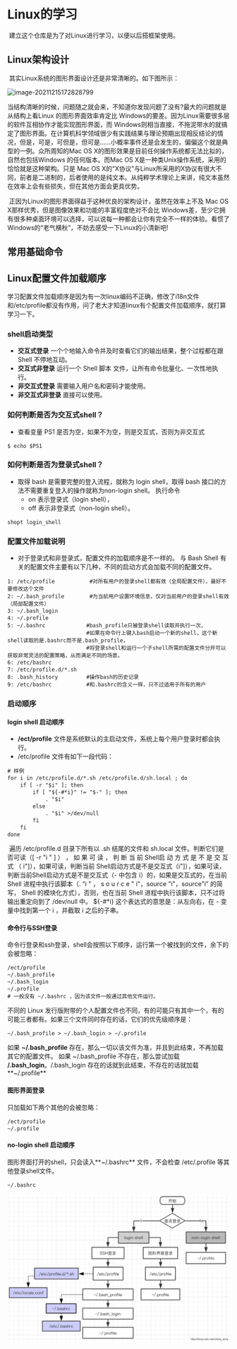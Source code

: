 # Linux的学习

​	建立这个仓库是为了对Linux进行学习，以便以后搭框架使用。

## Linux架构设计

​	其实Linux系统的图形界面设计还是非常清晰的。如下图所示：

![image-20211215172828799](README/image-20211215172828799.png)

​	当结构清晰的时候，问题随之就会来，不知道你发现问题了没有?最大的问题就是从结构上看Linux 的图形界面效率肯定比 Windows的要差。因为Linux需要很多层的软件互相协作才能实现图形界面，而 Windows则相当直接，不拖泥带水的就搞定了图形界面。在计算机科学领域很少有实践结果与理论预期出现相反结论的情况，但是，可是，可但是，但可是……小概率事件还是会发生的，偏偏这个就是典型的一例。众所周知的Mac OS X的图形效果是目前任何操作系统都无法比拟的，自然也包括Windows 的任何版本。而Mac OS X是一种类Unix操作系统，采用的恰恰就是这种架构。只是 Mac OS X的“X协议”与Linux所采用的X协议有很大不同，前者是二进制的，后者使用的是纯文本。从纯粹学术理论上来讲，纯文本虽然在效率上会有些损失，但在其他方面会更具优势。

​	正因为Linux的图形界面得益于这种优良的架构设计，虽然在效率上不及 Mac OS X那样优秀，但是图像效果和功能的丰富程度绝对不会比 Windows差，至少它拥有很多种桌面环境可以选择，可以说每一种都会让你有完全不一样的体验。看惯了Windows的“老气横秋”，不妨去感受一下Linux的小清新吧!

## 常用基础命令



## Linux配置文件加载顺序

​	学习配置文件加载顺序是因为有一次linux编码不正确，修改了i18n文件和/etc/profile都没有作用，问了老大才知道linux有个配置文件加载顺序，就打算学习一下。

### shell启动类型

- **交互式登录**
  一个个地输入命令并及时查看它们的输出结果，整个过程都在跟 Shell 不停地互动。
- **交互式非登录**
  运行一个 Shell 脚本 文件，让所有命令批量化、一次性地执行。
- **非交互式登录**
  需要输入用户名和密码才能使用。
- **非交互式非登录**
  直接可以使用。

### 如何判断是否为交互式shell？

* 查看变量 PS1 是否为空，如果不为空，则是交互式，否则为非交互式

```shell
$ echo $PS1
```

### 如何判断是否为登录式shell？

* 取得 bash 是需要完整的登入流程，就称为 login shell，取得 bash 接口的方法不需要重复登入的操作就称为non-login shell。
  执行命令
  *  on 表示登录式（login shell），
  * off 表示非登录式（non-login shell）。

```shell
shopt login_shell
```

### 配置文件加载说明

* 对于登录式和非登录式，配置文件的加载顺序是不一样的。
  与 Bash Shell 有关的配置文件主要有以下几种，不同的启动方式会加载不同的配置文件。

```shell
1: /etc/profile           #对所有用户的登录shell都有效（全局配置文件），最好不要修改这个文件
2: ~/.bash_profile        #为当前用户设置环境信息，仅对当前用户的登录shell有效（局部配置文件）
3: ~/.bash_login 
4: ~/.profile
5: ~/.bashrc             #bash_profile只被登录shell读取并执行一次，
                         #如果在命令行上键入bash启动一个新的shell，这个新shell读取的是.bashrc而不是.bash_profile，
                         #将登录shell和运行一个子shell所需的配置文件分开可以获取非常灵活的配置策略，从而满足不同的场景。
6: /etc/bashrc
7: /etc/profile.d/*.sh
8: .bash_history	     #操作bash的历史记录
9: /etc/bashrc	         #和.bashrc的含义一样，只不过适用于所有的用户
```

### 启动顺序

#### login shell 启动顺序

* **/ect/profile** 文件是系统默认的主启动文件，系统上每个用户登录时都会执行。
* /etc/profile 文件有如下一段代码：

```
# 样例
for i in /etc/profile.d/*.sh /etc/profile.d/sh.local ; do
    if [ -r "$i" ]; then
        if [ "${-#*i}" != "$-" ]; then
            . "$i"
        else
            . "$i" >/dev/null
        fi
    fi
done

```

​	遍历 /etc/profile.d 目录下所有以 .sh 结尾的文件和 sh.local 文件。判断它们是否可读（[ -r "i &quot; ] ） ， 如 果 可 读 ， 判 断 当 前 Shell启 动 方 式 是 不 是 交 互 式 （ i&quot;]），如果可读，判断当前 Shell启动方式是不是交互式（i"]），如果可读，判断当前Shell启动方式是不是交互式（- 中包含 i）的，如果是交互式的，在当前 Shell 进程中执行该脚本（. “i &quot; ， s o u r c e &quot; i&quot;，source &quot;i"，source"i” 的简写， Shell 的模块化方式），否则，也在当前 Shell 进程中执行该脚本，只不过将输出重定向到了 /dev/null 中。
${-#*i} 这个表达式的意思是：从左向右，在 - 变量中找到第一个 i ，并截取 i 之后的子串。

#### 命令行与SSH登录

命令行登录和ssh登录，shell会按照以下顺序，运行第一个被找到的文件，余下的会被忽略：

```shell
/ect/profile
~/.bash_profile
~/.bash_login
~/.profile
# 一般没有 ~/.bashrc ，因为该文件一般通过其他文件运行。
```

不同的 Linux 发行版附带的个人配置文件也不同，有的可能只有其中一个，有的可能三者都有。如果三个文件同时存在的话，它们的优先级顺序是：

```shell
~/.bash_profile > ~/.bash_login > ~/.profile
```

如果 **~/.bash_profile** 存在，那么一切以该文件为准，并且到此结束，不再加载其它的配置文件。
如果 ~/.bash_profile 不存在，那么尝试加载 **/.bash_login**。/.bash_login 存在的话就到此结束，不存在的话就加载 **~/.profile**

#### 图形界面登录

只加载如下两个其他的会被忽略：

```shell
/ect/profile
~/.profile
```

#### no-login shell 启动顺序

图形界面打开的shell，只会读入**~/.bashrc** 文件，不会检查 /etc/.profile 等其他登录shell文件。

```shell
~/.bashrc
```

![在这里插入图片描述](README/watermark,type_ZmFuZ3poZW5naGVpdGk,shadow_10,text_aHR0cHM6Ly9ibG9nLmNzZG4ubmV0L2NvZGluZ19kb25n,size_16,clor_FFFFFF,t_70.png)
